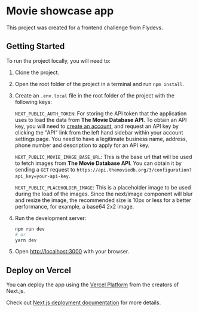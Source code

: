 # Movie showcase app

This project was created for a frontend challenge from Flydevs.

## Getting Started

To run the project locally, you will need to:

1) Clone the project.

2) Open the root folder of the project in a terminal and run ```npm install```.

3) Create an ```.env.local``` file in the root folder of the project with the following keys:

    ```NEXT_PUBLIC_AUTH_TOKEN```: For storing the API token that the application uses to load the data from **The Movie Database API**. To obtain an API key, you will need to [create an account](https://www.themoviedb.org/signup), and request an API key by clicking the "API" link from the left hand sidebar within your account settings page. You need to have a legitimate business name, address, phone number and description to apply for an API key.

    ```NEXT_PUBLIC_MOVIE_IMAGE_BASE_URL```: This is the base url that will be used to fetch images from **The Movie Database API**. You can obtain it by sending a ```GET``` request to ```https://api.themoviedb.org/3/configuration?api_key=your-api-key```.

    ```NEXT_PUBLIC_PLACEHOLDER_IMAGE```: This is a placeholder image to be used during the load of the images. Since the next/image component will blur and resize the image, the recommended size is 10px or less for a better performance, for example, a base64 2x2 image.

4) Run the development server:

    ```bash
    npm run dev
    # or
    yarn dev
    ```

5) Open [http://localhost:3000](http://localhost:3000) with your browser.

## Deploy on Vercel

You can deploy the app using the [Vercel Platform](https://vercel.com/new?utm_medium=default-template&filter=next.js&utm_source=create-next-app&utm_campaign=create-next-app-readme) from the creators of Next.js.

Check out [Next.js deployment documentation](https://nextjs.org/docs/deployment) for more details.